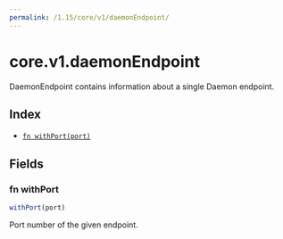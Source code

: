 ```yaml
---
permalink: /1.15/core/v1/daemonEndpoint/
---
```


# core.v1.daemonEndpoint

DaemonEndpoint contains information about a single Daemon endpoint.

## Index

* [`fn withPort(port)`](#fn-withport)

## Fields

### fn withPort

```ts
withPort(port)
```

Port number of the given endpoint.